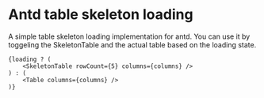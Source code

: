 # Antd table skeleton loading

A simple table skeleton loading implementation for antd. You can use it by toggeling the SkeletonTable and the actual table based on the loading state.

```
{loading ? (
    <SkeletonTable rowCount={5} columns={columns} />
) : (
    <Table columns={columns} />
)}
```
